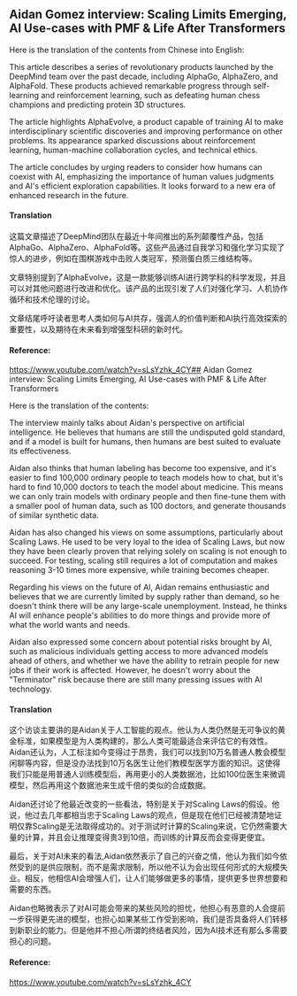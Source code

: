 ## Aidan Gomez interview: Scaling Limits Emerging, AI Use-cases with PMF & Life After Transformers

Here is the translation of the contents from Chinese into English:

This article describes a series of revolutionary products launched by the DeepMind team over the past decade, including AlphaGo, AlphaZero, and AlphaFold. These products achieved remarkable progress through self-learning and reinforcement learning, such as defeating human chess champions and predicting protein 3D structures.

The article highlights AlphaEvolve, a product capable of training AI to make interdisciplinary scientific discoveries and improving performance on other problems. Its appearance sparked discussions about reinforcement learning, human-machine collaboration cycles, and technical ethics.

The article concludes by urging readers to consider how humans can coexist with AI, emphasizing the importance of human values judgments and AI's efficient exploration capabilities. It looks forward to a new era of enhanced research in the future.

#### Translation 

这篇文章描述了DeepMind团队在最近十年间推出的系列颠覆性产品，包括AlphaGo、AlphaZero、AlphaFold等。这些产品通过自我学习和强化学习实现了惊人的进步，例如在围棋游戏中击败人类冠军，预测蛋白质三维结构等。

文章特别提到了AlphaEvolve，这是一款能够训练AI进行跨学科的科学发现，并且可以对其他问题进行改进和优化。该产品的出现引发了人们对强化学习、人机协作循环和技术伦理的讨论。

文章结尾呼吁读者思考人类如何与AI共存，强调人的价值判断和AI执行高效探索的重要性，以及期待在未来看到增强型科研的新时代。

#### Reference: 

https://www.youtube.com/watch?v=sLsYzhk_4CY## Aidan Gomez interview: Scaling Limits Emerging, AI Use-cases with PMF & Life After Transformers

Here is the translation of the contents:

The interview mainly talks about Aidan's perspective on artificial intelligence. He believes that humans are still the undisputed gold standard, and if a model is built for humans, then humans are best suited to evaluate its effectiveness.

Aidan also thinks that human labeling has become too expensive, and it's easier to find 100,000 ordinary people to teach models how to chat, but it's hard to find 10,000 doctors to teach the model about medicine. This means we can only train models with ordinary people and then fine-tune them with a smaller pool of human data, such as 100 doctors, and generate thousands of similar synthetic data.

Aidan has also changed his views on some assumptions, particularly about Scaling Laws. He used to be very loyal to the idea of Scaling Laws, but now they have been clearly proven that relying solely on scaling is not enough to succeed. For testing, scaling still requires a lot of computation and makes reasoning 3-10 times more expensive, while training becomes cheaper.

Regarding his views on the future of AI, Aidan remains enthusiastic and believes that we are currently limited by supply rather than demand, so he doesn't think there will be any large-scale unemployment. Instead, he thinks AI will enhance people's abilities to do more things and provide more of what the world wants and needs.

Aidan also expressed some concern about potential risks brought by AI, such as malicious individuals getting access to more advanced models ahead of others, and whether we have the ability to retrain people for new jobs if their work is affected. However, he doesn't worry about the "Terminator" risk because there are still many pressing issues with AI technology.

#### Translation 

这个访谈主要讲的是Aidan关于人工智能的观点。他认为人类仍然是无可争议的黄金标准，如果模型是为人类构建的，那么人类可能最适合来评估它的有效性。 Aidan还认为，人工标注如今变得过于昂贵，我们可以找到10万名普通人教会模型闲聊等内容，但是没办法找到10万名医生让他们教模型医学方面的知识。这使得我们只能是用普通人训练模型后，再用更小的人类数据池，比如100位医生来微调模型，然后再用这个数据池来生成千倍的类似的合成数据。

Aidan还讨论了他最近改变的一些看法，特别是关于对Scaling Laws的假设。他说，他过去几年都相当忠于Scaling Laws的观点，但是现在他们已经被清楚地证明仅靠Scaling是无法取得成功的。对于测试时计算的Scaling来说，它仍然需要大量的计算，并且会让推理变得贵3到10倍，而训练的计算反而会变得更便宜。

最后，关于对AI未来的看法,Aidan依然表示了自己的兴奋之情，他认为我们如今依然受到的是供应限制，而不是需求限制，所以他不认为会出现任何形式的大规模失业。相反，他相信AI会增强人们，让人们能够做更多的事情，提供更多世界想要和需要的东西。

Aidan也略微表示了对AI可能会带来的某些风险的担忧，他担心有恶意的人会提前一步获得更先进的模型，也担心如果某些工作受到影响，我们是否具备将人们转移到新职业的能力。但是他并不担心所谓的终结者风险，因为AI技术还有那么多需要担心的问题。

#### Reference: 

https://www.youtube.com/watch?v=sLsYzhk_4CY